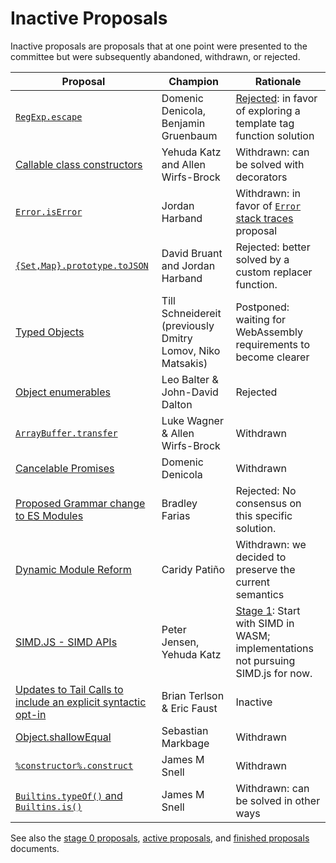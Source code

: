 # Inactive Proposals

Inactive proposals are proposals that at one point were presented to the committee but were subsequently abandoned, withdrawn, or rejected.

| Proposal                                                             | Champion | Rationale |
|----------------------------------------------------------------------|----------|-----------|
| [`RegExp.escape`][escape]                                            | Domenic Denicola, Benjamin Gruenbaum | [Rejected][escape-notes]: in favor of exploring a template tag function solution
| [Callable class constructors][callable-constructors]                 | Yehuda Katz and Allen Wirfs-Brock    | Withdrawn: can be solved with decorators |
| [`Error.isError`][is-error]                                          | Jordan Harband                       | Withdrawn: in favor of [`Error` stack traces][error-stacks] proposal |
| [`{Set,Map}.prototype.toJSON`][collection-json]                      | David Bruant and Jordan Harband      | Rejected: better solved by a custom replacer function. |
| [Typed Objects][typed-objects]                                       | Till Schneidereit (previously Dmitry Lomov, Niko Matsakis)         | Postponed: waiting for WebAssembly requirements to become clearer |
| [Object enumerables][object-enums]                                   | Leo Balter & John-David Dalton       | Rejected |
| [`ArrayBuffer.transfer`][buffer-transfer]                            | Luke Wagner & Allen Wirfs-Brock      | Withdrawn |
| [Cancelable Promises][cancel-promise]                                | Domenic Denicola                     | Withdrawn |
| [Proposed Grammar change to ES Modules][module-unambig]              | Bradley Farias                       | Rejected: No consensus on this specific solution.
| [Dynamic Module Reform][dynamic-module-reform]                       | Caridy Patiño                        | Withdrawn: we decided to preserve the current semantics
| [SIMD.JS - SIMD APIs][simd]                                          | Peter Jensen, Yehuda Katz            | [Stage 1][simd-notes]: Start with SIMD in WASM; implementations not pursuing SIMD.js for now.
| [Updates to Tail Calls to include an explicit syntactic opt-in][ptc] | Brian Terlson & Eric Faust           | Inactive |
| [Object.shallowEqual][shallow-equal]                                 | Sebastian Markbage                   | Withdrawn |
| [`%constructor%.construct`][construct]                               | James M Snell                        | Withdrawn |
| [`Builtins.typeOf()` and `Builtins.is()`][is-types]                  | James M Snell                        | Withdrawn: can be solved in other ways |

See also the [stage 0 proposals](stage-0-proposals.md), [active proposals](README.md), and [finished proposals](finished-proposals.md) documents.

[escape]: https://github.com/benjamingr/RegExp.escape
[escape-notes]: https://github.com/rwaldron/tc39-notes/blob/master/es7/2015-07/july-28.md#62-regexpescape
[callable-constructors]: https://github.com/tc39/ecma262/blob/master/workingdocs/callconstructor.md
[is-error]: https://github.com/ljharb/proposal-is-error
[collection-json]: https://github.com/DavidBruant/Map-Set.prototype.toJSON
[typed-objects]: https://github.com/dslomov/typed-objects-es7
[object-enums]: https://github.com/leobalter/object-enumerables
[buffer-transfer]: https://gist.github.com/lukewagner/2735af7eea411e18cf20
[cancel-promise]: https://github.com/tc39/proposal-cancelable-promises
[module-unambig]: https://github.com/bmeck/UnambiguousJavaScriptGrammar
[dynamic-module-reform]: https://github.com/caridy/proposal-dynamic-modules
[simd]: https://github.com/tc39/ecmascript_simd/
[simd-notes]: https://github.com/rwaldron/tc39-notes/blob/master/es8/2017-03/mar-21.md#conclusionresolution-10
[ptc]: https://github.com/tc39/proposal-ptc-syntax
[shallow-equal]: https://github.com/sebmarkbage/ecmascript-shallow-equal
[construct]: https://github.com/jasnell/proposal-construct
[is-types]: https://github.com/jasnell/proposal-istypes
[error-stacks]: https://github.com/ljharb/proposal-error-stacks